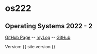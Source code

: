 # os222
## Operating Systems 2022 - 2

[GitHub Page](https://nlexi.github.io/os222/) -- [myLog](https://github.com/NLexi/os222/blob/main/mylog.txt) -- [GitHub](https://github.com/NLexi/os222)

Version: {{ site.version }}
